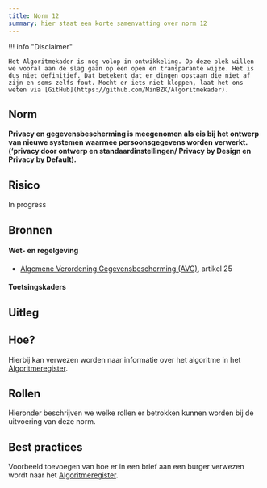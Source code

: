 ```yaml
---
title: Norm 12
summary: hier staat een korte samenvatting over norm 12
---
```


!!! info "Disclaimer"

    Het Algoritmekader is nog volop in ontwikkeling. Op deze plek willen we vooral aan de slag gaan op een open en transparante wijze. Het is dus niet definitief. Dat betekent dat er dingen opstaan die niet af zijn en soms zelfs fout. Mocht er iets niet kloppen, laat het ons weten via [GitHub](https://github.com/MinBZK/Algoritmekader).


## Norm
**Privacy en gegevensbescherming is meegenomen als eis bij het ontwerp van nieuwe systemen waarmee persoonsgegevens worden verwerkt. (‘privacy door ontwerp en standaardinstellingen/ Privacy by Design en Privacy by Default).**

## Risico
In progress

## Bronnen

#### Wet- en regelgeving

- [Algemene Verordening Gegevensbescherming (AVG)](https://eur-lex.europa.eu/legal-content/NL/TXT/HTML/?uri=CELEX:32016R0679&qid=1685451198313), artikel 25

#### Toetsingskaders


## Uitleg


## Hoe?
Hierbij kan verwezen worden naar informatie over het algoritme in het [Algoritmeregister](https://algoritmes.overheid.nl/nl). 

## Rollen
Hieronder beschrijven we welke rollen er betrokken kunnen worden bij de uitvoering van deze norm. 


## Best practices
Voorbeeld toevoegen van hoe er in een brief aan een burger verwezen wordt naar het [Algoritmeregister](https://algoritmes.overheid.nl/nl). 



